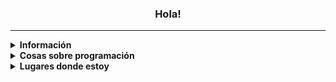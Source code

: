 <h3 align="center">Hola!</h3>

***

<details><summary><strong>Información</strong></summary><p>

- Soy de **México**
- Hablo inglés y español
- Juego juegos casi siempre
- Cumplo años el **14 de Diciembre**

</p></details>

<details><summary><strong>Cosas sobre programación</strong></summary><p>

- Se algo de Javascript y Python
- A veces me pongo a hacer un bot de discord
- He intentado hacer un juego de RenPy pero no soy tan bueno con las historias
- Se que no se considera lenguaje de programación pero también se HTML
- Puedes ver mi [página web](https://alphatroll.ml) *(Solo es para probar algunas cosas así que probablemente es la peor página que hayas visto)*

</p></details>

<details><summary><strong>Lugares donde estoy</strong></summary><p>

- Uso las siguientes redes:
  - **[Twitter](https://twitter.com/alphatroll14)** *(No publico tweets, mayormente lo uso para pues, ver Twitter)*
  - **[Instagram](https://instagram.com/alphatroll_14)** *(Subo fotos del cielo, cuando me parece que se vería bien para instagram)*
  - **Discord** *Alphatroll 14#1352*
  - *Tengo más pero estas son las que uso mayormente*
</p></details>
